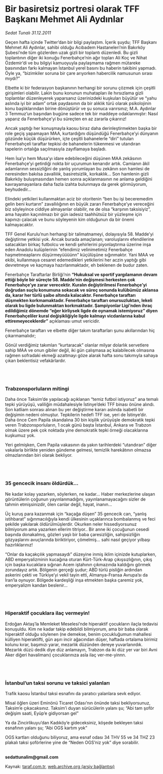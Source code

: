 # Bir basiretsiz portresi olarak TFF Başkanı Mehmet Ali Aydınlar

*Sedat Tunalı 31.12.2011*

<div class="yazi"><p>Geçen hafta içinde Twitter’dan bir bilgi paylaştım. İçerik şuydu; TFF Başkanı Mehmet Ali Aydınlar, sahibi olduğu Acıbadem Hastaneleri’nin Bakırköy Şubesi’nde tüm gözlerden uzak gizli bir toplantı düzenledi. Bu gizli toplantının diğer iki konuğu Fenerbahçe’nin ağır topları Ali Koç ve Nihat Özdemir’di ve bu bilgiyi kamuoyuyla paylaşmama rağmen mütareke basınından farkı kalmayan İstanbul yerel basını bu haberin takibini yapmadı. Öyle ya, “bizimkiler soruna bir çare arıyorken habercilik namusunun sırası mıydı?”</p>
<p>Elbette ki bir federasyon başkanının herhangi bir sorunu çözmek için çeşitli girişimleri olabilir. Lakin bunu konunun muhatapları ile hırsızlama gizli toplantılar düzenleyerek yaparsanız üzerinizdeki kuşkuları büyütür ve “yahu aslında iyi bir adam” ortak paydasının da bir alıklık türü olarak psikolojinin konu başlıklarından birine dönüştürür ve şu sonuca varırsınız; M.A. Aydınlar 3 Temmuz’un başından bugüne sadece tek bir maddeye odaklanmıştır: Nasıl yaparız da Fenerbahçe’yi bu süreçten en az zararla çıkarırız! </p>
<p>Ancak yaptığı her konuşmayla kaosu biraz daha derinleştirmekten başka bir role geçiş yapamayan MAA, kurtardığını düşündüğü Fenerbahçe’yi dünyanın gözünde küçük düşürürken, içte çeşitli bahanelerle “diri” tutulan Fenerbahçeli taraftar tepkisi de bahanelerin tükenmesi ve utandıran tapelerin ortalığa saçılmasıyla zayıflamaya başladı.</p>
<p>Hem İsa’yı hem Musa’yı idare edebileceğini düşünen MAA zekâsının Fenerbahçe’yi getirdiği nokta bir uçurumun kenarıdır artık. Camianın âkil adamlarının sessizliğini de yanlış yorumlayan bu zekânın son hamlesi de neresinden bakılsa zavallılık, basiretsizlik, korkaklık... Son hamlenin gizli Bakırköy buluşmasından hemen sonra açıklanmasının ne anlama geldiğini kavrayamayanlara daha fazla izahta bulunmaya da gerek görmüyorum, beyhudedir... </p>
<p>Elindeki yetkileri kullanmaktan aciz bir otoritenin “ben bu işi beceremedim gelin beni kurtarın” zavallılığının en büyük zararı Fenerbahçe’ye vereceğini biz söyleyince ciddiye almayanlar olabilir, ne de olsa “karşının taksisiyiz”, ama hayatın kaçınılmazı bir gün iadesiz taahhütsüz bir yüzleşme için kapınızı çalacak ve bunu söyleyenin kim olduğunun da bir önemi kalmayacaktır. </p>
<p>TFF Genel Kurulu’nun herhangi bir talimatnameyi, dolayısıyla 58. Madde’yi değiştirme yetkisi yok. Ancak burada amaçlanan; varoluşlarını efendilerine satacakları birkaç futbolcu ve kendi şehirlerini piyonlaştırma üzerine inşa eden Anadolu kulüplerinin “efendimiz velinimetimiz Fenerbahçe haşmetmeaplarını düşürmeyüüüünn” küçülüşüne sığınmaktır. Yani MAA ve ekibi, kullanmaya cesaret edemedikleri yetkilerini her aczin yaptığı gibi devretmeye ve kaçmaya hazırlanmaktadır, eh beklenen de budur zaten.</p>
<p>Fenerbahçe Taraftarlar Birliği’nin <b>“Hukuksal ve sportif yargılamanın devam ettiği böyle bir süreçte 58. Madde’nin değişmesi herkesten çok Fenerbahçe’ye zarar verecektir. Kuralın değiştirilmesi Fenerbahçe’yi doğrudan suçlu konumuna sokacak ve süreç sonunda kulübümüz aklansa da, karar her türlü şaibe altında kalacaktır. Fenerbahçe taraftarı düşmekten korkmamaktadır. Fenerbahçe taraftarı onursuzluktan, lekeli olarak bu ligde bulunmaktan korkmaktadır. Şampiyonlar Ligi’nden ihraç edildiğimiz dönemde “eğer kirliysek ligde de oynamak istemiyoruz” diyen Fenerbahçeliler kural değişikliğiyle ligde kalmayı vicdanlarına kabul ettiremeyeceklerdir</b><b>”</b> açıklaması umut vericidir. </p>
<p>Fenerbahçe taraftarı ve elbette diğer takım taraftarları şunu akıllarından hiç çıkarmamalıdır; </p>
<p>Gönül verdiğimiz takımları “kurtaracak” olanlar milyar dolarlık servetlere sahip MAA ve onun gibiler değil, iki gün çalışmasa aç kalabilecek olmasına rağmen sofradaki ekmeği azaltmayı göze alarak hafta sonu takımıyla sahaya çıkan beklentisiz vefakârlardır. </p>
<p><b> </b></p>
<h3><br/>Trabzonsporluların mitingi</h3>
<p>Daha önce Taksim’de yapılacağı açıklanan “temiz futbol istiyoruz” ana temalı tepki yürüyüşü, valiliğin müdahalesiyle İstinye’deki TFF binası önüne alındı. Son katliam sonrası alınan bu yer değiştirme kararı aslında isabetli bir değişimin nedeni olmuştur. Tepkilerin hedefi TFF ise, yeri de İstinye’dir. Daha önce Cem Papila skandalına 30 bin kişilik yürüyüşle demokratik tepki veren Trabzonsporluların, 1 ocak günü başta İstanbul, Ankara ve Trabzon olmak üzere pek çok noktada yine demokratik tepki örneği olacaklarına kuşkumuz yok. </p>
<p>Yeri gelmişken, Cem Papila vakasının da yakın tarihlerdeki “utandıran” diğer vakalarla birlikte yeniden gündeme gelmesi, temizlik harekâtının olmazsa olmazlarından biri olarak bekliyor. </p>
<p><b> </b></p>
<h3><br/>35 gencecik insanı öldürdük...</h3>
<p>Ne kadar kolay yazarken, söylerken, ne kadar... Haber merkezlerine ulaşan görüntülerin çoğunun yayınlanmadığını, yayınlanamayacağını sizler de tahmin etmişsinizdir, ölen canlar değil, hayat, inanın...</p>
<p>Üç kuruş para kazanmak için “kaçağa düşen” 35 gencecik can, “yanlış istihbarat” sığınmacılığıyla kendi ülkesinin uçaklarınca bombalanmış ve feci şekilde yakılarak öldürülmüşlerdir. Okurken neler hissediyorsunuz bilmiyorum ama yazarken ellerim titriyor.. Bir anne iki çocuğunun cesedi başında donakalmış, gözleri yaşlı bir baba çaresizliğin, sahipsizliğin gözyaşlarını avuçlarında biriktiriyor, çömelmiş... sahi nasıl geçiyor yılbaşı hazırlıklarınız!</p>
<p>“Onlar da kaçakçılık yapmasaydı” düzeyine inmiş iklim içinizde kutuplarken, ABD emperyalizminin kucağına oturan Kürt-Türk-Arap çıkışsızlığının, çıkış için başka kucaklara sığınan Acem iştahının çıkmazında kaldığını görmek zorundayız artık. Bölgenin gerçeği şudur; ABD türlü pisliğin ardından askerini çekti ve Türkiye’yi vekil tayin etti, Almanya-Fransa Avrupa’sı da İran’la oynuyor. Bölgede kardeşliği inşa etmekten başka çaremiz yok, emperyalizm kandan beslenir...</p>
<p><b> </b></p>
<h3><br/>Hiperaktif çocuklara ilaç vermeyin!</h3>
<p>Erdoğan Aktaş’la Memleket Meselesi’nde hiperaktif çocukların ilaçla tedavisi konuşuldu. Kim ne kadar takip edebildi bilmiyorum, ama bir baba olarak hiperaktif olduğu söylenen (ne demekse, benim çocukluğumun mahallesi külliyen hiperaktifti, gün aşırı incir ağacından düşer, haftada ortalama birimiz kolunu kırar, başımızı yarar, mezarlık düzünden dereye yuvarlanırdık. Mezarlık düzü dedik diye düz anlamayın, Trabzon da iki düz yer var biri Avni Aker diğeri havalimanı) çocuklarınıza asla ilaç ver-me-yinnn.</p>
<p><b> </b></p>
<h3><br/>İstanbul’un taksi sorunu ve taksici yalanları</h3>
<p>Trafik kaosu İstanbul taksi esnafını da yaratıcı yalanlara sevk ediyor.</p>
<p>Misal öğlen üzeri Eminönü Ticaret Odası’nın önünde taksi bekliyorsunuz, Taksim’e çıkacaksınız. Taksim’i duyan sürücülerin yalanı şu; “Abi tam şoför değişim saati, Eyüp’e gidiyorsan gel”</p>
<p>Ya da Zincirlikuyu’dan Kadıköy’e gideceksiniz, köşede bekleyen taksi esnafının yalanı şu; “Abi OGS kartım yok”</p>
<p>OGS kartları olduğunu biliyoruz, ama esnaf odası 34 THV 55 ve 34 THZ 23 plakalı taksi şoförlerine yine de “Neden OGS’niz yok” diye sorabilir.</p>
<p><b><br/>sedattunalim@gmail.com</b></p>
</div>

Kaynak: [taraf.com.tr](http://www.taraf.com.tr:80/sedat-tunali/makale-bir-basiretsiz-portresi-olarak-tff-baskani-mehmet.htm), [web.archive.org (arşiv bağlantısı)](http://web.archive.org/web/20131028003709/http://www.taraf.com.tr:80/sedat-tunali/makale-bir-basiretsiz-portresi-olarak-tff-baskani-mehmet.htm)
